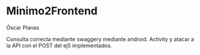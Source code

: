 # Minimo2Frontend 
Óscar Planas

Consulta correcta mediante swaggery  mediante android. Activity y atacar a la API con el POST del ej5 implementados.
